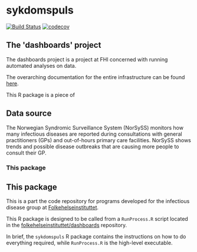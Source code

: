 # sykdomspuls
[![Build Status](https://travis-ci.org/folkehelseinstituttet/dashboards_sykdomspuls.svg?branch=master)](https://travis-ci.org/folkehelseinstituttet/dashboards_sykdomspuls)
[![codecov](https://codecov.io/gh/folkehelseinstituttet/dashboards_sykdomspuls/branch/master/graph/badge.svg)](https://codecov.io/gh/folkehelseinstituttet/dashboards_sykdomspuls)

## The 'dashboards' project

The dashboards project is a project at FHI concerned with running automated analyses on data.

The overarching documentation for the entire infrastructure can be found [here](https://folkehelseinstituttet.github.io/dashboards/).

This R package is a piece of 

## Data source

The Norwegian Syndromic Surveillance System (NorSySS) monitors how many infectious diseases are reported during consultations with general practitioners (GPs) and out-of-hours primary care facilities. NorSySS shows trends and possible disease outbreaks that are causing more people to consult their GP.

### This package

## This package

This is a part the code repository for programs developed for the infectious disease group at [Folkehelseinstituttet](https://www.fhi.no).



This R package is designed to be called from a `RunProcess.R` script located in the [folkehelseinstituttet/dashboards](https://github.com/folkehelseinstituttet/dashboards/blob/master/dev/src/sykdomspuls/RunProcess.R) repository.

In brief, the `sykdomspuls` R package contains the instructions on how to do everything required, while `RunProcess.R` is the high-level executable.

